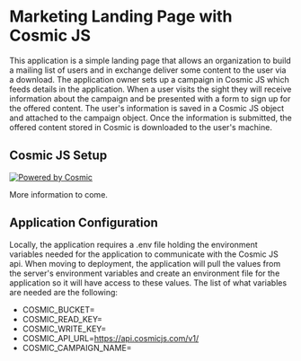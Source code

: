 # Marketing Landing Page with Cosmic JS

This application is a simple landing page that allows an organization to build a mailing list of users and in exchange deliver some content to the user via a download.
The application owner sets up a campaign in Cosmic JS which feeds details in the application. When a user visits the sight they will receive information about the campaign and
be presented with a form to sign up for the offered content. The user's information is saved in a Cosmic JS object and attached to the campaign object. Once the information is submitted, the offered content stored in Cosmic is
downloaded to the user's machine.

## Cosmic JS Setup

[![Powered by Cosmic](https://web-assets.cosmicjs.com/images/powered-by-cosmic.svg)](https://app.cosmicjs.com/add-bucket?import_bucket=5f52a4e110dbb60008716d5f)

More information to come.

## Application Configuration

Locally, the application requires a .env file holding the environment variables needed for the application to communicate with the Cosmic JS api. When moving to deployment, the application will pull the values from the server's environment variables and create an environment file for the application so it will have access to these values. The list of what variables are needed are the following:

  * COSMIC_BUCKET=<Cosmic JS Bucket Slug>
  * COSMIC_READ_KEY=<Your Read Key>
  * COSMIC_WRITE_KEY=<Your Write Key>
  * COSMIC_API_URL=https://api.cosmicjs.com/v1/
  * COSMIC_CAMPAIGN_NAME=<Campaign Object Slug>
